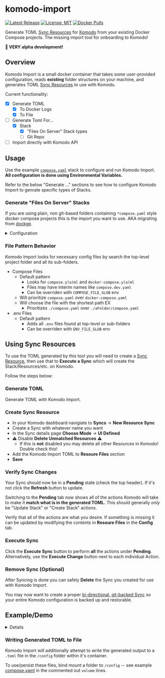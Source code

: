 # komodo-import

[![Latest Release](https://img.shields.io/github/v/release/foxxmd/komodo-import)](https://github.com/FoxxMD/komodo-import/releases)
[![License: MIT](https://img.shields.io/badge/License-MIT-yellow.svg)](https://opensource.org/licenses/MIT)
[![Docker Pulls](https://img.shields.io/docker/pulls/foxxmd/komodo-import)](https://hub.docker.com/r/foxxmd/komodo-import)

Generate TOML [Sync Resources](https://komo.do/docs/sync-resources) for [Komodo](https://komo.do) from your existing Docker Compose projects. The missing import tool for onboarding to Komodo!

**🚧 VERY alpha development!**

## Overview

Komodo Import is a small docker container that takes some user-provided configuration, reads **existing** folder structures on your machine, and generates TOML [Sync Resources](https://komo.do/docs/sync-resources) to use with Komodo.

Current functionality:

* [x] Generate TOML
   * [x] To Docker Logs
   * [x] To File
* [ ] Generate Toml For...
  * [x] Stack
     * [x] "Files On Server" Stack types   
     * [ ] Git Repo
* [ ]  Import directly with Komodo API
  
## Usage

Use the example [`compose.yaml`](./compose.yaml) stack to configure and run Komodo Import. **All configuration is done using Environmental Variables.**

Refer to the below "Generate ..." sections to see how to configure Komodo Import to genrate specific types of Stacks.

### Generate "Files On Server" Stacks

If you are using plain, non git-based folders containing `*compose.yaml`  style docker compose projects this is the import you want to use. AKA migrating from [dockge](https://github.com/louislam/dockge).

<details>

<summary>Configuration</summary>



|            ENV            |   Required    | Default |                                                                        Description                                                                         |
|---------------------------|---------------|---------|------------------------------------------------------------------------------------------------------------------------------------------------------------|
| `SERVER_NAME`             | ☑️            |         | The name of the Komodo [Server](https://komo.do/docs/resources#server) where a Stack is located                                                            |
| `HOST_PARENT_PATH`        | ☑️            |         | The parent directory on the **host** where stack folders are located. Used for generating Stack Run Directory                                              |
| `COMPOSE_FILE_GLOB`       | -             |         | A [glob](https://github.com/isaacs/node-glob?tab=readme-ov-file#glob-primer) pattern to use for finding files for **Files Paths** in Stack config          |
| `ENV_FILE_GLOB`           | -             |         | A [glob](https://github.com/isaacs/node-glob?tab=readme-ov-file#glob-primer) pattern to use for finding files for **Additional Env Files** in Stack config |
| `KOMODO_ENV_NAME`         | `.komodoenv`  |         | If existing .env files are found then this name will be used for the .env that Komodo writes using its own Environment section                             |
| `IMAGE_REGISTRY_PROVIDER` | -             |         | Name of Image Registry to use                                                                                                                              |
| `IMAGE_REGISTRY_ACCOUNT`  | -             |         | Image Registry account to use                                                                                                                              |
| `POLL_FOR_UPDATE`         | -             | false   | Poll for newer images?                                                                                                                                     |
| `AUTO_UPDATE`             | -             | false   | Auto Update stack?                                                                                                                                         

</details>

### File Pattern Behavior

Komodo Import looks for necessary config files by search the top-level project folder and all its sub-folders.

* Compose Files
  * Default pattern
    * Looks for `compose.y(a)ml` and `docker-compose.y(a)ml` 
    * Files may have interim names like `compose.dev.yaml`
    * Can be overriden with `COMPOSE_FILE_GLOB` env
  * Will prioritize `compose.yaml` over `docker-compose.yaml`
  * Will choose the file with the shortest path EX
    * Prioritizes `./compose.yaml` over `./aFolder/compose.yaml`
* .env Files
  * Default pattern 
    * Adds all `.env` files found at top-level or sub-folders
    * Can be overriden with `ENV_FILE_GLOB` env

## Using Sync Resources

To use the TOML generated by this tool you will need to create a [Sync Resource](https://komo.do/docs/sync-resources), then use that to **Execute  a Sync** which will create the Stack/Resources/etc. on Komodo.

Follow the steps below:

### Generate TOML

Generate TOML with Komodo Import.

### Create Sync Resource

* In your Komodo dashboard navigiate to **Syncs** -> **New Resource Sync**
* Create a Sync with whatever name you want
* In the Sync details page **Choose Mode** -> **UI Defined**
* ⚠️ Disable **Delete Unmatched Resources** ⚠️
  * If this is **not** disabled you may delete all other Resources in Komodo! Double check this!
* Add the Komodo Import TOML to **Resoure Files** section
* **Save**

### Verify Sync Changes

Your Sync should now be in a **Pending** state (check the top header). If it's not click the **Refresh** button to update.

Switching to the **Pending** tab now shows all of the actions Komodo will take to make it **match what is in the generated TOML.** This should generally *only* be "Update Stack" or "Create Stack" actions.

Verify that all of the actions are what you desire. If something is missing it can be updated by modifying the contents in **Resoure Files** in the **Config** tab.

### Execute Sync

Click the **Execute Sync** button to perform **all** the actions under **Pending**. Alternatively, use the **Execute Change** button next to each individual Action.

### Remove Sync (Optional)

After Syncing is done you can safely **Delete** the Sync you created for use with Komodo Import.

You may now want to create a proper [bi-directional, git-backed Sync](https://blog.foxxmd.dev/posts/migrating-to-komodo/#resource-sync) so your entire Komodo configuration is backed up and restorable.

## Example/Demo

<details>

* You have Komodo already setup
* You have installed [Periphery](https://komo.do/docs/connect-servers) on a machine
  * The Komodo Server name is `my-cool-server`
  * The machine is currently using dockge and has all of its compose projects located at `/home/myUser/homelab` like:
    * `/home/myUser/homelab/immich`
    * `/home/myUser/homelab/plex`
    * etc...

Using the [example `compose.yaml`](./compose.yaml) you modify it to fill in required configuration:

```yaml
services:
  komodo-import:
    image: foxxmd/komodo-import:latest
    volumes:
      ## ParentDirectory:FILES_ON_SERVER_DIR
      - /home/myUser/homelab:/filesOnServer:ro
    environment:
      - TZ=America/New_York
      ## Komodo Server name to use for generated Stacks
      - SERVER_NAME=my-cool-server
      ## ParentDirectory on the host use as Stack Run Directory prefix
      - HOST_PARENT_PATH=/home/myUser/homelab
    restart: no
```

```shell
# docker compose up
app is starting!
[2025-08-08 13:47:17.462 -0400] VERBOSE: [Init] Config Dir ENV: /config -> Resolved: /config
[2025-08-08 13:47:17.465 -0400] INFO   : [Init] Debug Mode: NO
[2025-08-08 13:47:17.476 -0400] INFO   : [App] Version: 0.1.0
[2025-08-08 13:47:17.477 -0400] INFO   : [App] Files On Server Dir ENV: /filesOnServer -> Resolved: /filesOnServer
[2025-08-08 13:47:17.479 -0400] INFO   : [App] [uptime_kuma] Found Stack 'uptime_kuma' at dir /filesOnServer/uptime_kuma
[2025-08-08 13:47:17.485 -0400] INFO   : [App] [uptime_kuma] Found 1 files matching compose pattern **/{compose,docker-compose}*.y?(a)ml:
compose.yaml
[2025-08-08 13:47:17.486 -0400] INFO   : [App] [uptime_kuma] Stack config complete
[2025-08-08 13:47:17.487 -0400] INFO   : [App] [immich] Found Stack 'immich' at dir /filesOnServer/immich
[2025-08-08 13:47:17.488 -0400] INFO   : [App] [immich] Found 1 files matching compose pattern **/{compose,docker-compose}*.y?(a)ml:
docker/docker-compose.yaml
[2025-08-08 13:47:17.489 -0400] INFO   : [App] [immich] Stack config complete
[2025-08-08 13:47:17.489 -0400] INFO   : [App] [plex] Found Stack 'plex' at dir /filesOnServer/plex
[2025-08-08 13:47:17.490 -0400] INFO   : [App] [plex] Found 1 files matching compose pattern **/{compose,docker-compose}*.y?(a)ml:
compose.yaml
[2025-08-08 13:47:17.491 -0400] INFO   : [App] [plex] Found 1 env files matching pattern **/.env:
.env
[2025-08-08 13:47:17.491 -0400] INFO   : [App] [plex] Using .komodoEnv for Komodo-written env file
[2025-08-08 13:47:17.492 -0400] INFO   : [App] [plex] Stack config complete
[2025-08-08 13:47:17.492 -0400] INFO   : [App] [homepage] Found Stack 'homepage' at dir /filesOnServer/homepage
[2025-08-08 13:47:17.493 -0400] INFO   : [App] [homepage] Found 3 files matching compose pattern **/{compose,docker-compose}*.y?(a)ml:
compose.yaml
docker-compose.yaml
docker/docker-compose.yaml
[2025-08-08 13:47:17.493 -0400] INFO   : [App] [homepage] Found 1 env files matching pattern **/.env:
.env
[2025-08-08 13:47:17.494 -0400] INFO   : [App] [homepage] Using .komodoEnv for Komodo-written env file
[2025-08-08 13:47:17.494 -0400] INFO   : [App] [homepage] Stack config complete
[2025-08-08 13:47:17.495 -0400] INFO   : [App] TOML:
[[stack]]
name = "uptime_kuma"

[stack.config]
server = "my-cool-server"
run_directory = "/home/myUser/homelab/uptime_kuma"
files_on_host = true
auto_update = false
poll_for_updates = false
file_paths = [ "compose.yaml" ]

[[stack]]
name = "immich"

[stack.config]
server = "my-cool-server"
run_directory = "/home/myUser/homelab/immich"
files_on_host = true
auto_update = false
poll_for_updates = false
file_paths = [ "docker/docker-compose.yaml" ]

[[stack]]
name = "plex"

[stack.config]
server = "my-cool-server"
run_directory = "/home/myUser/homelab/plex"
files_on_host = true
auto_update = false
poll_for_updates = false
file_paths = [ "compose.yaml" ]
env_file_path = ".komodoEnv"
additional_env_files = [ ".env" ]

[[stack]]
name = "homepage"

[stack.config]
server = "my-cool-server"
run_directory = "/home/myUser/homelab/homepage"
files_on_host = true
auto_update = false
poll_for_updates = false
file_paths = [ "compose.yaml" ]
env_file_path = ".komodoEnv"
additional_env_files = [ ".env" ]
[2025-08-08 13:47:17.496 -0400] INFO   : [App] Contents written to /config/sync-2025-08-08--13-47-17.toml
[2025-08-08 13:47:17.496 -0400] INFO   : [App] Done!
```

Copy everything after `[2025-08-08 13:47:17.495 -0400] INFO   : [App] TOML:` up until the next timestamp -- this the contents used in the [**Using Sync Resources**](#using-sync-resources) section.

**TIP**

Use

```
docker compose logs --no-log-prefix
```

after running Komodo Import to get output without the service name prefix, makes getting clear TOML output easier.

</details>

### Writing Generated TOML to File

Komodo Import will additionally attempt to write the generated output to a `.toml` file in the `/config` folder within it's container.

To use/persist these files, bind mount a folder to `/config` -- see example [compose.yaml](./compose.yaml) in the commented out `volume` lines.